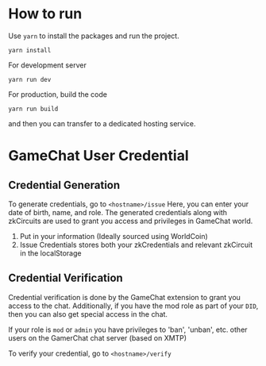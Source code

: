 # How to run

Use `yarn` to install the packages and run the project.

```
yarn install
```

For development server

```
yarn run dev
```

For production, build the code

```
yarn run build
```

and then you can transfer to a dedicated hosting service.

# GameChat User Credential

## Credential Generation

To generate credentials, go to `<hostname>/issue`
Here, you can enter your date of birth, name, and role.
The generated credentials along with zkCircuits are used
to grant you access and privileges in GameChat world.

1. Put in your information (Ideally sourced using WorldCoin)
2. Issue Credentials stores both your zkCredentials and relevant
   zkCircuit in the localStorage

## Credential Verification

Credential verification is done by the GameChat extension
to grant you access to the chat. Additionally, if you have the mod
role as part of your `DID`, then you can also get special
access in the chat.

If your role is `mod` or `admin` you have privileges to 'ban',
'unban', etc. other users on the GamerChat chat server (based on XMTP)

To verify your credential, go to `<hostname>/verify`
